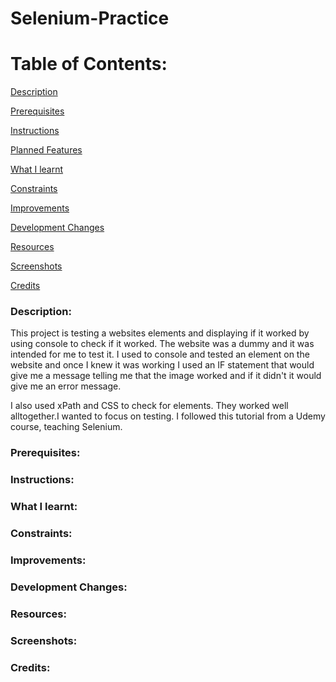 # Selenium-Practice

# Table of Contents:

[Description](#Description)  
<a name="Description"/>

[Prerequisites](#Prerequisites)  
<a name="Prerequisites"/>

[Instructions](#Instructions)  
<a name="Instructions"/>

[Planned Features](#Planned_Features)  
<a name="Planned_Features"/>

[What I learnt](#What_I_Learnt)  
<a name="What_I_Learnt"/>

[Constraints](#Constraints)  
<a name="Constraints"/>

[Improvements](#Improvements)  
<a name="Improvements"/>

[Development Changes](#Development_Changes)  
<a name="Development_Changes"/>

[Resources](#Resources)  
<a name="Resources"/>

[Screenshots](#Screenshots)
<a name="Screenshots"/>

[Credits](#Credits)  
<a name="Credits"/>

### Description: 

This project is testing a websites elements and displaying if it worked by using console to check if it worked. The website was a dummy and it was intended for me to test it. I used to console and tested an element on the website and once I knew it was working I used an IF statement that would give me a message telling me that the image worked and if it didn't it would give me an error message.

I also used xPath and CSS to check for elements. They worked well alltogether.I wanted to focus on testing. I followed this tutorial from a Udemy course, teaching Selenium.

### Prerequisites:

### Instructions:

### What I learnt:

### Constraints:

### Improvements:

### Development Changes:

### Resources:

### Screenshots:

### Credits:

